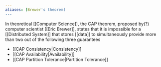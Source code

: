 ```yaml
---
aliases: [Brewer's theorem]
---
```


In theoretical [[Computer Science]], the CAP theorem, proposed by(?) computer scientist [[Eric Brewer]], states that it is impossible for a [[Distributed System]] that stores [[data]] to simultaneously provide more than two out of the following three guarantees

- [[CAP Consistency|Consistency]]
- [[CAP Availability|Availability]]
- [[CAP Partition Tolerance|Partition Tolerance]]
